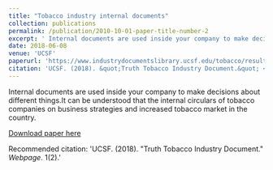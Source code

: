 ```yaml
---
title: "Tobacco industry internal documents"
collection: publications
permalink: /publication/2010-10-01-paper-title-number-2
excerpt: ' Internal documents are used inside your company to make decisions about different things. It can be understood that the internal circulars of tobacco companies on business strategies and increased tobacco market in the country.'
date: 2018-06-08
venue: 'UCSF'
paperurl: 'https://www.industrydocumentslibrary.ucsf.edu/tobacco/results/#q=Vietnam&h=%7B%22hideDuplicates%22%3Atrue%2C%22hideFolders%22%3Atrue%7D&subsite=tobacco&cache=true&count=34064'
citation: 'UCSF. (2018). &quot;Truth Tobacco Industry Document.&quot; <i>Journal 1</i>. 1(2).'
---
```

Internal documents are used inside your company to make decisions about different things.It can be understood that the internal circulars of tobacco companies on business strategies and increased tobacco market in the country.

[Download paper here](https://www.industrydocumentslibrary.ucsf.edu/tobacco/results/#q=Vietnam&h=%7B%22hideDuplicates%22%3Atrue%2C%22hideFolders%22%3Atrue%7D&subsite=tobacco&cache=true&count=34064)

Recommended citation: 'UCSF. (2018). &quot;Truth Tobacco Industry Document.&quot; <i>Webpage</i>. 1(2).'
